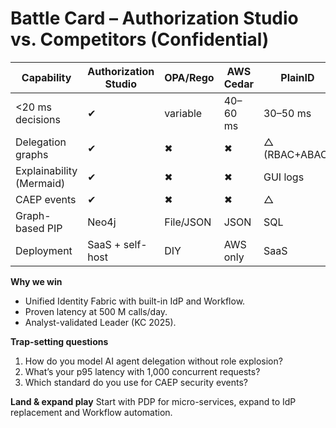 # Battle Card – Authorization Studio vs. Competitors (Confidential)

| Capability | Authorization Studio | OPA/Rego | AWS Cedar | PlainID |
|------------|---------------------|----------|-----------|---------|
| <20 ms decisions | ✔ | variable | 40–60 ms | 30–50 ms |
| Delegation graphs | ✔ | ✖ | ✖ | △ (RBAC+ABAC) |
| Explainability (Mermaid) | ✔ | ✖ | ✖ | GUI logs |
| CAEP events | ✔ | ✖ | ✖ | △ |
| Graph-based PIP | Neo4j | File/JSON | JSON | SQL |
| Deployment | SaaS + self-host | DIY | AWS only | SaaS |

**Why we win**
* Unified Identity Fabric with built-in IdP and Workflow.
* Proven latency at 500 M calls/day.
* Analyst-validated Leader (KC 2025).

**Trap-setting questions**
1. How do you model AI agent delegation without role explosion?
2. What’s your p95 latency with 1,000 concurrent requests?
3. Which standard do you use for CAEP security events?

**Land & expand play**
Start with PDP for micro-services, expand to IdP replacement and Workflow automation. 